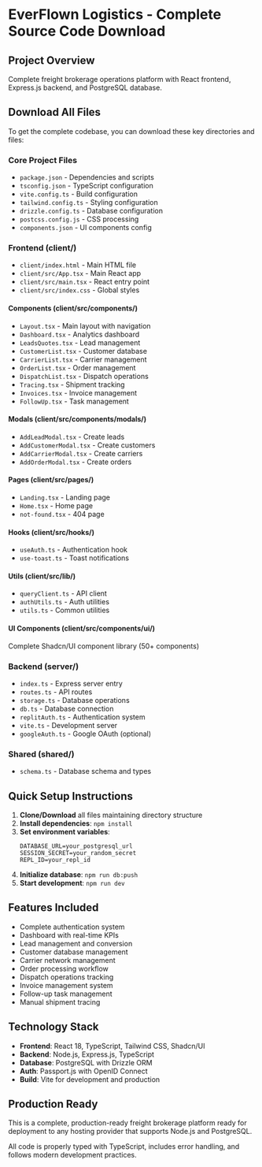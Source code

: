 # EverFlown Logistics - Complete Source Code Download

## Project Overview
Complete freight brokerage operations platform with React frontend, Express.js backend, and PostgreSQL database.

## Download All Files
To get the complete codebase, you can download these key directories and files:

### Core Project Files
- `package.json` - Dependencies and scripts
- `tsconfig.json` - TypeScript configuration
- `vite.config.ts` - Build configuration
- `tailwind.config.ts` - Styling configuration
- `drizzle.config.ts` - Database configuration
- `postcss.config.js` - CSS processing
- `components.json` - UI components config

### Frontend (client/)
- `client/index.html` - Main HTML file
- `client/src/App.tsx` - Main React app
- `client/src/main.tsx` - React entry point
- `client/src/index.css` - Global styles

#### Components (client/src/components/)
- `Layout.tsx` - Main layout with navigation
- `Dashboard.tsx` - Analytics dashboard
- `LeadsQuotes.tsx` - Lead management
- `CustomerList.tsx` - Customer database
- `CarrierList.tsx` - Carrier management
- `OrderList.tsx` - Order management
- `DispatchList.tsx` - Dispatch operations
- `Tracing.tsx` - Shipment tracking
- `Invoices.tsx` - Invoice management
- `FollowUp.tsx` - Task management

#### Modals (client/src/components/modals/)
- `AddLeadModal.tsx` - Create leads
- `AddCustomerModal.tsx` - Create customers
- `AddCarrierModal.tsx` - Create carriers
- `AddOrderModal.tsx` - Create orders

#### Pages (client/src/pages/)
- `Landing.tsx` - Landing page
- `Home.tsx` - Home page
- `not-found.tsx` - 404 page

#### Hooks (client/src/hooks/)
- `useAuth.ts` - Authentication hook
- `use-toast.ts` - Toast notifications

#### Utils (client/src/lib/)
- `queryClient.ts` - API client
- `authUtils.ts` - Auth utilities
- `utils.ts` - Common utilities

#### UI Components (client/src/components/ui/)
Complete Shadcn/UI component library (50+ components)

### Backend (server/)
- `index.ts` - Express server entry
- `routes.ts` - API routes
- `storage.ts` - Database operations
- `db.ts` - Database connection
- `replitAuth.ts` - Authentication system
- `vite.ts` - Development server
- `googleAuth.ts` - Google OAuth (optional)

### Shared (shared/)
- `schema.ts` - Database schema and types

## Quick Setup Instructions

1. **Clone/Download** all files maintaining directory structure
2. **Install dependencies**: `npm install`
3. **Set environment variables**:
   ```
   DATABASE_URL=your_postgresql_url
   SESSION_SECRET=your_random_secret
   REPL_ID=your_repl_id
   ```
4. **Initialize database**: `npm run db:push`
5. **Start development**: `npm run dev`

## Features Included
- Complete authentication system
- Dashboard with real-time KPIs
- Lead management and conversion
- Customer database management
- Carrier network management
- Order processing workflow
- Dispatch operations tracking
- Invoice management system
- Follow-up task management
- Manual shipment tracing

## Technology Stack
- **Frontend**: React 18, TypeScript, Tailwind CSS, Shadcn/UI
- **Backend**: Node.js, Express.js, TypeScript
- **Database**: PostgreSQL with Drizzle ORM
- **Auth**: Passport.js with OpenID Connect
- **Build**: Vite for development and production

## Production Ready
This is a complete, production-ready freight brokerage platform ready for deployment to any hosting provider that supports Node.js and PostgreSQL.

All code is properly typed with TypeScript, includes error handling, and follows modern development practices.